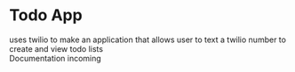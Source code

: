 # Todo App
uses twilio to make an application that allows user to text a twilio number to create and view todo lists <br>
Documentation incoming
